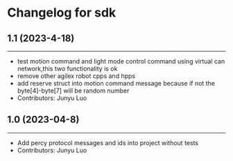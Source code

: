 # Changelog for sdk

## 1.1 (2023-4-18)
------------------
- test motion command and light mode control command using virtual can network,this two functionality is ok
- remove other agilex robot cpps and hpps
- add reserve struct into motion command message because if not the byte[4]-byte[7] will be random number
- Contributors: Junyu Luo

## 1.0 (2023-04-8)
-------------------
* Add percy protocol messages and ids into project without tests
* Contributors: Junyu Luo